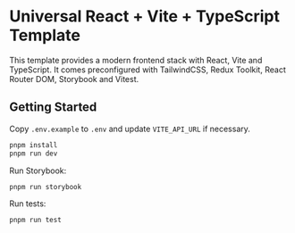 # Universal React + Vite + TypeScript Template

This template provides a modern frontend stack with React, Vite and TypeScript. It comes preconfigured with TailwindCSS, Redux Toolkit, React Router DOM, Storybook and Vitest.

## Getting Started

Copy `.env.example` to `.env` and update `VITE_API_URL` if necessary.

```bash
pnpm install
pnpm run dev
```

Run Storybook:

```bash
pnpm run storybook
```

Run tests:

```bash
pnpm run test
```
